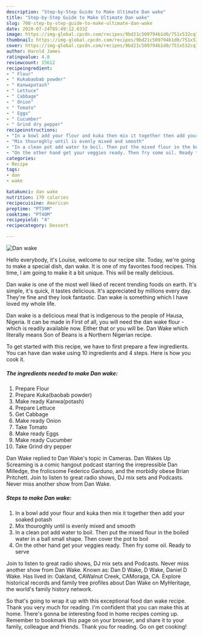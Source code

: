 ```yaml
---
description: "Step-by-Step Guide to Make Ultimate Dan wake"
title: "Step-by-Step Guide to Make Ultimate Dan wake"
slug: 708-step-by-step-guide-to-make-ultimate-dan-wake
date: 2020-07-24T05:49:12.633Z
image: https://img-global.cpcdn.com/recipes/9bd21c509794b1d0/751x532cq70/dan-wake-recipe-main-photo.jpg
thumbnail: https://img-global.cpcdn.com/recipes/9bd21c509794b1d0/751x532cq70/dan-wake-recipe-main-photo.jpg
cover: https://img-global.cpcdn.com/recipes/9bd21c509794b1d0/751x532cq70/dan-wake-recipe-main-photo.jpg
author: Harold James
ratingvalue: 4.8
reviewcount: 15612
recipeingredient:
- " Flour"
- " Kukabaobab powder"
- " Kanwapotash"
- " Lettuce"
- " Cabbage"
- " Onion"
- " Tomato"
- " Eggs"
- " Cucumber"
- " Grind dry pepper"
recipeinstructions:
- "In a bowl add your flour and kuka then mix it together then add your soaked potash"
- "Mix thouroghly until is evenly mixed and smooth"
- "In a clean pot add water to boil. Then put the mixed flour in the boiled water in a ball small shape. Then cover the pot to boil"
- "On the other hand get your veggies ready. Then fry some oil. Ready to serve"
categories:
- Recipe
tags:
- dan
- wake

katakunci: dan wake 
nutrition: 170 calories
recipecuisine: American
preptime: "PT39M"
cooktime: "PT40M"
recipeyield: "4"
recipecategory: Dessert

---
```



![Dan wake](https://img-global.cpcdn.com/recipes/9bd21c509794b1d0/751x532cq70/dan-wake-recipe-main-photo.jpg)

Hello everybody, it's Louise, welcome to our recipe site. Today, we're going to make a special dish, dan wake. It is one of my favorites food recipes. This time, I am going to make it a bit unique. This will be really delicious.

Dan wake is one of the most well liked of recent trending foods on earth. It's simple, it's quick, it tastes delicious. It's appreciated by millions every day. They're fine and they look fantastic. Dan wake is something which I have loved my whole life.

Dan wake is a delicious meal that is indigenous to the people of Hausa, Nigeria. It can be made in First of all, you will need the dan wake flour - which is readily available now. Either that or you will be. Dan Wake which literally means Son of Beans is a Northern Nigerian recipe.


To get started with this recipe, we have to first prepare a few ingredients. You can have dan wake using 10 ingredients and 4 steps. Here is how you cook it.

<!--inarticleads1-->

##### The ingredients needed to make Dan wake:

1. Prepare  Flour
1. Prepare  Kuka(baobab powder)
1. Make ready  Kanwa(potash)
1. Prepare  Lettuce
1. Get  Cabbage
1. Make ready  Onion
1. Take  Tomato
1. Make ready  Eggs
1. Make ready  Cucumber
1. Take  Grind dry pepper


Dan Wake replied to Dan Wake&#39;s topic in Cameras. Dan Wakes Up Screaming is a comic hangout podcast starring the irrepressible Dan Milledge, the frolicsome Federico Garduno, and the morbidly obese Brian Pritchett. Join to listen to great radio shows, DJ mix sets and Podcasts. Never miss another show from Dan Wake. 

<!--inarticleads2-->

##### Steps to make Dan wake:

1. In a bowl add your flour and kuka then mix it together then add your soaked potash
1. Mix thouroghly until is evenly mixed and smooth
1. In a clean pot add water to boil. Then put the mixed flour in the boiled water in a ball small shape. Then cover the pot to boil
1. On the other hand get your veggies ready. Then fry some oil. Ready to serve


Join to listen to great radio shows, DJ mix sets and Podcasts. Never miss another show from Dan Wake. Known as: Dan D Wake, D Wake, Daniel D Wake. Has lived in: Oakland, CAWalnut Creek, CAMoraga, CA. Explore historical records and family tree profiles about Dan Wake on MyHeritage, the world&#39;s family history network. 

So that's going to wrap it up with this exceptional food dan wake recipe. Thank you very much for reading. I'm confident that you can make this at home. There's gonna be interesting food in home recipes coming up. Remember to bookmark this page on your browser, and share it to your family, colleague and friends. Thank you for reading. Go on get cooking!
